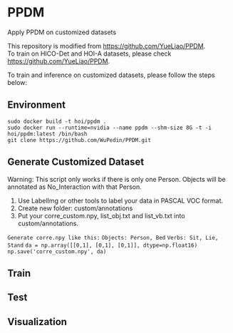 # PPDM
Apply PPDM on customized datasets

This repository is modified from https://github.com/YueLiao/PPDM.  
To train on HICO-Det and HOI-A datasets, please check https://github.com/YueLiao/PPDM.  

To train and inference on customized datasets, please follow the steps below:

## Environment
    sudo docker build -t hoi/ppdm .  
    sudo docker run --runtime=nvidia --name ppdm --shm-size 8G -t -i hoi/ppdm:latest /bin/bash  
    git clone https://github.com/WuPedin/PPDM.git

## Generate Customized Dataset
Warning: This script only  works if there is only one Person. Objects will be annotated as No_Interaction with that Person.
1.	Use LabelImg or other tools to label your data in PASCAL VOC format.
2.	Create new folder: custom/annotations
3.	Put your corre_custom.npy, list_obj.txt and list_vb.txt into custom/annotations.  

`Generate corre.npy like this:`
`Objects: Person, Bed`
`Verbs: Sit, Lie, Stand`
`da = np.array([[0,1],
           [0,1],
           [0,1]], dtype=np.float16)`
`np.save('corre_custom.npy', da)`         

## Train

## Test

## Visualization

